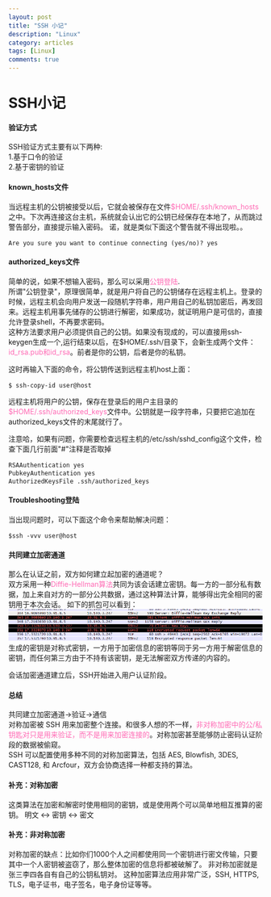```yaml
---
layout: post
title: "SSH 小记"
description: "Linux"
category: articles
tags: [Linux]
comments: true
---
```

SSH小记
=======
#### 验证方式
SSH验证方式主要有以下两种:</br>
   1.基于口令的验证</br>
   2.基于密钥的验证

#### known_hosts文件

 当远程主机的公钥被接受以后，它就会被保存在文件<font color="HotPink">$HOME/.ssh/known_hosts</font>之中。下次再连接这台主机，系统就会认出它的公钥已经保存在本地了，从而跳过警告部分，直接提示输入密码。
 诺，就是类似下面这个警告就不得出现啦。。

 ```
 Are you sure you want to continue connecting (yes/no)? yes
 ```

#### authorized_keys文件

 简单的说，如果不想输入密码，那么可以采用<font color="HotPink">公钥登陆</font>.</br>
 所谓"公钥登录"，原理很简单，就是用户将自己的公钥储存在远程主机上。登录的时候，远程主机会向用户发送一段随机字符串，用户用自己的私钥加密后，再发回来。远程主机用事先储存的公钥进行解密，如果成功，就证明用户是可信的，直接允许登录shell，不再要求密码。</br>
 这种方法要求用户必须提供自己的公钥。如果没有现成的，可以直接用ssh-keygen生成一个,运行结束以后，在$HOME/.ssh/目录下，会新生成两个文件：<font color="HotPink">id_rsa.pub和id_rsa</font>。前者是你的公钥，后者是你的私钥。</br>

 这时再输入下面的命令，将公钥传送到远程主机host上面：
 ```
 $ ssh-copy-id user@host
 ```
 远程主机将用户的公钥，保存在登录后的用户主目录的<font color="HotPink">$HOME/.ssh/authorized_keys</font>文件中。公钥就是一段字符串，只要把它追加在authorized_keys文件的末尾就行了。

 注意哈，如果有问题，你需要检查远程主机的/etc/ssh/sshd_config这个文件，检查下面几行前面"#"注释是否取掉

 ```
 RSAAuthentication yes
 PubkeyAuthentication yes
 AuthorizedKeysFile .ssh/authorized_keys
 ```
#### Troubleshooting登陆
 当出现问题时，可以下面这个命令来帮助解决问题：
 ```
 $ssh -vvv user@host
 ```
#### 共同建立加密通道
那么在认证之前，双方如何建立起加密的通道呢？</br>
双方采用一种<font color="HotPink">Diffie-Hellman算法</font>共同为该会话建立密钥。每一方的一部分私有数据，加上来自对方的一部分公共数据，通过这种算法计算，能够得出完全相同的密钥用于本次会话。
如下的抓包可以看到：
![](ssh.png)
生成的密钥是对称式密钥，一方用于加密信息的密钥等同于另一方用于解密信息的密钥，而任何第三方由于不持有该密钥，是无法解密双方传递的内容的。

会话加密通道建立后，SSH开始进入用户认证阶段。

#### 总结
共同建立加密通道->验证->通信</br>
对称加密被 SSH 用来加密整个连接。和很多人想的不一样，<font color="HotPink">非对称加密中的公/私钥匙对只是用来验证，而不是用来加密连接的</font>。对称加密甚至能够防止密码认证阶段的数据被偷窥。</br>
SSH 可以配置使用多种不同的对称加密算法，包括 AES, Blowfish, 3DES, CAST128, 和 Arcfour，双方会协商选择一种都支持的算法。

#### 补充：对称加密
这类算法在加密和解密时使用相同的密钥，或是使用两个可以简单地相互推算的密钥。
明文 <-> 密钥 <-> 密文
#### 补充：非对称加密
对称加密的缺点：比如你们1000个人之间都使用同一个密钥进行密文传输，只要其中一个人密钥被盗窃了，那么整体加密的信息将都被破解了。
非对称加密就是张三李四各自有自己的公钥私钥对。
这种加密算法应用非常广泛，SSH, HTTPS, TLS，电子证书，电子签名，电子身份证等等。
